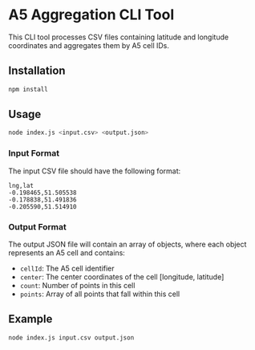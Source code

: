 # A5 Aggregation CLI Tool

This CLI tool processes CSV files containing latitude and longitude coordinates and aggregates them by A5 cell IDs.

## Installation

```bash
npm install
```

## Usage

```bash
node index.js <input.csv> <output.json>
```

### Input Format

The input CSV file should have the following format:
```csv
lng,lat
-0.198465,51.505538
-0.178838,51.491836
-0.205590,51.514910
```

### Output Format

The output JSON file will contain an array of objects, where each object represents an A5 cell and contains:
- `cellId`: The A5 cell identifier
- `center`: The center coordinates of the cell [longitude, latitude]
- `count`: Number of points in this cell
- `points`: Array of all points that fall within this cell

## Example

```bash
node index.js input.csv output.json
``` 